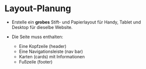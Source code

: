 # Layout-Planung

* Erstelle ein **grobes** Stift- und Papierlayout für Handy, Tablet und Desktop für dieselbe Website.

* Die Seite muss enthalten:
    - Eine Kopfzeile (header)
    - Eine Navigationsleiste (nav bar)
    - Karten (cards) mit Informationen
    - Fußzeile (footer)
